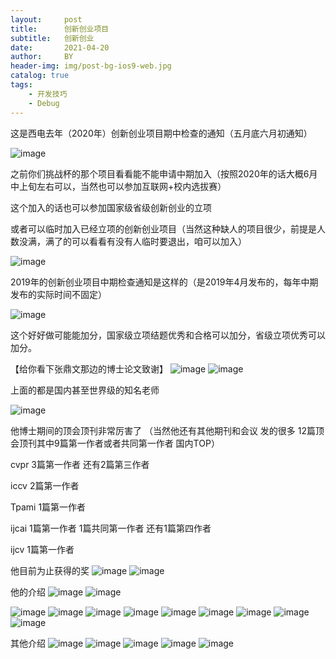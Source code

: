 ```yaml
---
layout:     post
title:      创新创业项目
subtitle:   创新创业
date:       2021-04-20
author:     BY
header-img: img/post-bg-ios9-web.jpg
catalog: true
tags:
    - 开发技巧
    - Debug
---
```


这是西电去年（2020年）创新创业项目期中检查的通知（五月底六月初通知）

![image](https://user-images.githubusercontent.com/24884878/115364719-4402e800-a1f6-11eb-884c-1018eed4ede7.png)

 
之前你们挑战杯的那个项目看看能不能申请中期加入（按照2020年的话大概6月中上旬左右可以，当然也可以参加互联网+校内选拔赛）

这个加入的话也可以参加国家级省级创新创业的立项


或者可以临时加入已经立项的创新创业项目（当然这种缺人的项目很少，前提是人数没满，满了的可以看看有没有人临时要退出，咱可以加入） 


 ![image](https://user-images.githubusercontent.com/24884878/115364735-49f8c900-a1f6-11eb-83f1-ba24c710cbbf.png)



2019年的创新创业项目中期检查通知是这样的（是2019年4月发布的，每年中期发布的实际时间不固定）
 
![image](https://user-images.githubusercontent.com/24884878/115364750-4f561380-a1f6-11eb-86a9-9ce1c009dce3.png)


这个好好做可能能加分，国家级立项结题优秀和合格可以加分，省级立项优秀可以加分。





【给你看下张鼎文那边的博士论文致谢】
![image](https://user-images.githubusercontent.com/24884878/115391082-a3babc80-a211-11eb-9b58-6306a002a865.png)
![image](https://user-images.githubusercontent.com/24884878/115391204-ca78f300-a211-11eb-8a77-5a4611aa362a.png)

上面的都是国内甚至世界级的知名老师

![image](https://user-images.githubusercontent.com/24884878/115391253-dbc1ff80-a211-11eb-9f9d-07a6537e0773.png)


他博士期间的顶会顶刊非常厉害了 （当然他还有其他期刊和会议 发的很多  12篇顶会顶刊其中9篇第一作者或者共同第一作者 国内TOP）

cvpr 3篇第一作者 还有2篇第三作者

iccv 2篇第一作者 

Tpami 1篇第一作者

ijcai  1篇第一作者 1篇共同第一作者 还有1篇第四作者 

ijcv   1篇第一作者


他目前为止获得的奖
![image](https://user-images.githubusercontent.com/24884878/115391698-512dd000-a212-11eb-9f8d-c29e08b8d03f.png)
![image](https://user-images.githubusercontent.com/24884878/115391734-5f7bec00-a212-11eb-9174-ff21baa3329e.png)



他的介绍
![image](https://user-images.githubusercontent.com/24884878/115391838-7de1e780-a212-11eb-8320-33361e021667.png)
![image](https://user-images.githubusercontent.com/24884878/115391991-a8cc3b80-a212-11eb-9fcb-307c9a46bb04.png)

![image](https://user-images.githubusercontent.com/24884878/115392409-1ed0a280-a213-11eb-93c4-b5dac52519a0.png)
![image](https://user-images.githubusercontent.com/24884878/115392444-27c17400-a213-11eb-83a8-c0670b412d45.png)
![image](https://user-images.githubusercontent.com/24884878/115392474-31e37280-a213-11eb-963d-3713a68fed06.png)
![image](https://user-images.githubusercontent.com/24884878/115392528-40318e80-a213-11eb-9b38-64253d4e33c4.png)
![image](https://user-images.githubusercontent.com/24884878/115392551-46c00600-a213-11eb-8976-a2375d6a082a.png)
![image](https://user-images.githubusercontent.com/24884878/115392584-4fb0d780-a213-11eb-91a6-ab4393c120e8.png)
![image](https://user-images.githubusercontent.com/24884878/115392604-563f4f00-a213-11eb-9e34-74272e6e7e9f.png)
![image](https://user-images.githubusercontent.com/24884878/115392644-60614d80-a213-11eb-8147-4113e41ea5b7.png)
![image](https://user-images.githubusercontent.com/24884878/115392660-66572e80-a213-11eb-8b0c-a559ba05fdf2.png)


其他介绍 
![image](https://user-images.githubusercontent.com/24884878/115392772-88e94780-a213-11eb-82c6-d87f51063473.png)
![image](https://user-images.githubusercontent.com/24884878/115392797-90a8ec00-a213-11eb-9826-1c09db0e24d3.png)
![image](https://user-images.githubusercontent.com/24884878/115392840-9a325400-a213-11eb-8950-9f5295d88980.png)
![image](https://user-images.githubusercontent.com/24884878/115392879-a3232580-a213-11eb-8f3e-e6551651eaee.png)
![image](https://user-images.githubusercontent.com/24884878/115392899-aa4a3380-a213-11eb-9a33-8f6d6d2b72f7.png)
